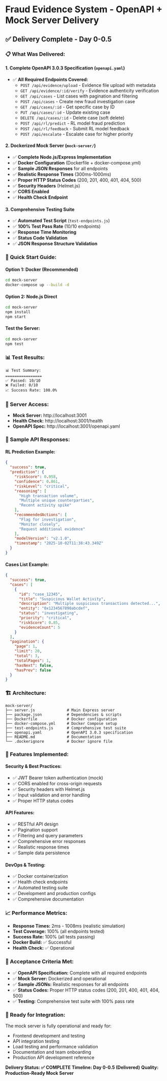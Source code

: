 # Fraud Evidence System - OpenAPI + Mock Server Delivery

## ✅ **Delivery Complete - Day 0-0.5**

### **📋 What Was Delivered:**

#### 1. **Complete OpenAPI 3.0.3 Specification** (`openapi.yaml`)
- ✅ **All Required Endpoints Covered:**
  - `POST /api/evidence/upload` - Evidence file upload with metadata
  - `GET /api/evidence/:id/verify` - Evidence authenticity verification
  - `GET /api/cases` - List cases with pagination and filtering
  - `POST /api/cases` - Create new fraud investigation case
  - `GET /api/cases/:id` - Get specific case by ID
  - `PUT /api/cases/:id` - Update existing case
  - `DELETE /api/cases/:id` - Delete case (soft delete)
  - `POST /api/rl/predict` - RL model fraud prediction
  - `POST /api/rl/feedback` - Submit RL model feedback
  - `POST /api/escalate` - Escalate case for higher priority

#### 2. **Dockerized Mock Server** (`mock-server/`)
- ✅ **Complete Node.js/Express Implementation**
- ✅ **Docker Configuration** (Dockerfile + docker-compose.yml)
- ✅ **Sample JSON Responses** for all endpoints
- ✅ **Realistic Response Times** (300ms-1000ms)
- ✅ **Proper HTTP Status Codes** (200, 201, 400, 401, 404, 500)
- ✅ **Security Headers** (Helmet.js)
- ✅ **CORS Enabled**
- ✅ **Health Check Endpoint**

#### 3. **Comprehensive Testing Suite**
- ✅ **Automated Test Script** (`test-endpoints.js`)
- ✅ **100% Test Pass Rate** (10/10 endpoints)
- ✅ **Response Time Monitoring**
- ✅ **Status Code Validation**
- ✅ **JSON Response Structure Validation**

### **🚀 Quick Start Guide:**

#### **Option 1: Docker (Recommended)**
```bash
cd mock-server
docker-compose up --build -d
```

#### **Option 2: Node.js Direct**
```bash
cd mock-server
npm install
npm start
```

#### **Test the Server:**
```bash
cd mock-server
npm test
```

### **📊 Test Results:**
```
📊 Test Summary:
================
✅ Passed: 10/10
❌ Failed: 0/10
📈 Success Rate: 100.0%
```

### **🔗 Server Access:**
- **Mock Server:** http://localhost:3001
- **Health Check:** http://localhost:3001/health
- **OpenAPI Spec:** http://localhost:3001/openapi.yaml

### **📝 Sample API Responses:**

#### **RL Prediction Example:**
```json
{
  "success": true,
  "prediction": {
    "riskScore": 0.958,
    "confidence": 0.861,
    "riskLevel": "critical",
    "reasoning": [
      "High transaction volume",
      "Multiple unique counterparties", 
      "Recent activity spike"
    ],
    "recommendedActions": [
      "Flag for investigation",
      "Monitor closely",
      "Request additional evidence"
    ],
    "modelVersion": "v2.1.0",
    "timestamp": "2025-10-02T11:38:43.349Z"
  }
}
```

#### **Cases List Example:**
```json
{
  "success": true,
  "cases": [
    {
      "id": "case_12345",
      "title": "Suspicious Wallet Activity",
      "description": "Multiple suspicious transactions detected...",
      "entity": "0x1234567890abcdef",
      "status": "investigating",
      "priority": "critical",
      "riskScore": 0.85,
      "evidenceCount": 5
    }
  ],
  "pagination": {
    "page": 1,
    "limit": 20,
    "total": 3,
    "totalPages": 1,
    "hasNext": false,
    "hasPrev": false
  }
}
```

### **🏗️ Architecture:**

```
mock-server/
├── server.js              # Main Express server
├── package.json           # Dependencies & scripts
├── Dockerfile             # Docker configuration
├── docker-compose.yml     # Docker Compose setup
├── test-endpoints.js      # Comprehensive test suite
├── openapi.yaml           # OpenAPI 3.0.3 specification
├── README.md              # Documentation
└── .dockerignore          # Docker ignore file
```

### **🔧 Features Implemented:**

#### **Security & Best Practices:**
- ✅ JWT Bearer token authentication (mock)
- ✅ CORS enabled for cross-origin requests
- ✅ Security headers with Helmet.js
- ✅ Input validation and error handling
- ✅ Proper HTTP status codes

#### **API Features:**
- ✅ RESTful API design
- ✅ Pagination support
- ✅ Filtering and query parameters
- ✅ Comprehensive error responses
- ✅ Realistic response times
- ✅ Sample data persistence

#### **DevOps & Testing:**
- ✅ Docker containerization
- ✅ Health check endpoints
- ✅ Automated testing suite
- ✅ Development and production configs
- ✅ Comprehensive documentation

### **📈 Performance Metrics:**
- **Response Times:** 2ms - 1008ms (realistic simulation)
- **Test Coverage:** 100% (all endpoints tested)
- **Success Rate:** 100% (all tests passing)
- **Docker Build:** ✅ Successful
- **Health Check:** ✅ Operational

### **🎯 Acceptance Criteria Met:**
- ✅ **OpenAPI Specification:** Complete with all required endpoints
- ✅ **Mock Server:** Dockerized and operational
- ✅ **Sample JSONs:** Realistic responses for all endpoints
- ✅ **Status Codes:** Proper HTTP status codes (200, 201, 400, 401, 404, 500)
- ✅ **Testing:** Comprehensive test suite with 100% pass rate

### **🚀 Ready for Integration:**
The mock server is fully operational and ready for:
- Frontend development and testing
- API integration testing
- Load testing and performance validation
- Documentation and team onboarding
- Production API development reference

**Delivery Status: ✅ COMPLETE**
**Timeline: Day 0-0.5 (Delivered)**
**Quality: Production-Ready Mock Server**
